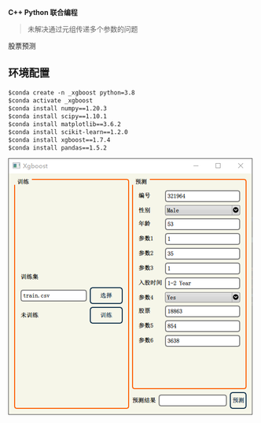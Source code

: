 **C++ Python 联合编程**

> 未解决通过元组传递多个参数的问题

股票预测



## 环境配置

```shell
$conda create -n _xgboost python=3.8
$conda activate _xgboost
$conda install numpy==1.20.3
$conda install scipy==1.10.1
$conda install matplotlib==3.6.2
$conda install scikit-learn==1.2.0
$conda install xgboost==1.7.4
$conda install pandas==1.5.2
```

![image-20230220183734034](figures/image-20230220183734034.png)
